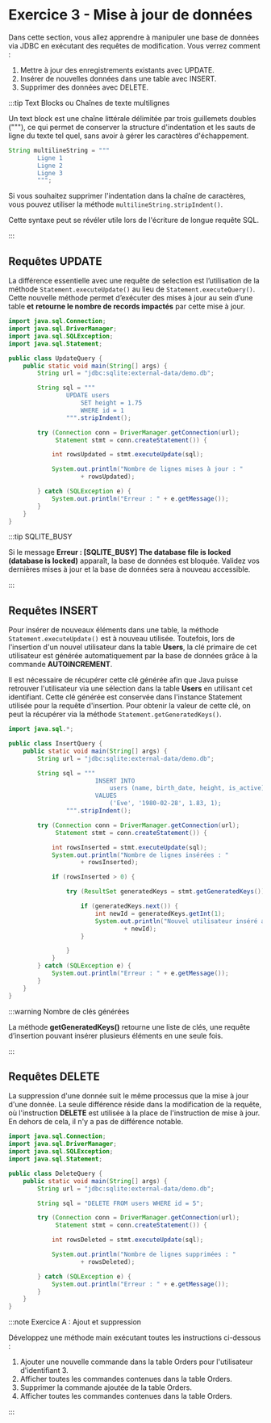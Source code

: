 # Exercice 3 -  Mise à jour de données

Dans cette section, vous allez apprendre à manipuler une base de 
données via JDBC en exécutant des requêtes de modification. 
Vous verrez comment :

1. Mettre à jour des enregistrements existants avec UPDATE.
1. Insérer de nouvelles données dans une table avec INSERT.
1. Supprimer des données avec DELETE.

:::tip Text Blocks ou Chaînes de texte multilignes

Un text block est une chaîne littérale délimitée par trois 
guillemets doubles ("""), ce qui permet de conserver la 
structure d'indentation et les sauts de ligne du texte tel quel,
sans avoir à gérer les caractères d'échappement.

```java
String multilineString = """
        Ligne 1
        Ligne 2
        Ligne 3
        """;
```

Si vous souhaitez supprimer l'indentation dans la chaîne de 
caractères, vous pouvez utiliser la méthode 
`multilineString.stripIndent()`.

Cette syntaxe peut se révéler utile lors de l'écriture de longue
requête SQL.

:::


## Requêtes UPDATE

La différence essentielle avec une requête de selection est 
l’utilisation de la méthode
`Statement.executeUpdate()` au lieu de 
`Statement.executeQuery()`. 
Cette nouvelle méthode permet d’exécuter
des mises à jour au sein d’une table **et** 
**retourne le nombre de records impactés** par cette mise à jour.

```java showLineNumbers title="UpdateQuery.java"
import java.sql.Connection;
import java.sql.DriverManager;
import java.sql.SQLException;
import java.sql.Statement;

public class UpdateQuery {
    public static void main(String[] args) {
        String url = "jdbc:sqlite:external-data/demo.db";

        String sql = """
                UPDATE users
                    SET height = 1.75
                    WHERE id = 1
                """.stripIndent();

        try (Connection conn = DriverManager.getConnection(url);
             Statement stmt = conn.createStatement()) {

            int rowsUpdated = stmt.executeUpdate(sql);

            System.out.println("Nombre de lignes mises à jour : "
                    + rowsUpdated);

        } catch (SQLException e) {
            System.out.println("Erreur : " + e.getMessage());
        }
    }
}
```

:::tip SQLITE_BUSY

Si le message 
**Erreur : [SQLITE_BUSY] The database file is locked (database is locked)**
apparaît, la base de données est bloquée.
Validez vos dernières mises à jour et la base de données sera
à nouveau accessible.

:::

## Requêtes INSERT

Pour insérer de nouveaux éléments dans une table, la méthode 
`Statement.executeUpdate()` est à nouveau utilisée. Toutefois, 
lors de l'insertion d'un nouvel utilisateur dans la table **Users**,
la clé primaire de cet utilisateur est générée automatiquement 
par la base de données grâce à la commande **AUTOINCREMENT**.

Il est nécessaire de récupérer cette clé générée afin que Java 
puisse retrouver l'utilisateur via une sélection dans la table 
**Users** en utilisant cet identifiant. Cette clé générée est 
conservée dans l'instance Statement utilisée pour la requête 
d'insertion. Pour obtenir la valeur de cette clé, on peut la 
récupérer via la méthode `Statement.getGeneratedKeys()`.

```java showLineNumbers title="InsertQuery.java"
import java.sql.*;

public class InsertQuery {
    public static void main(String[] args) {
        String url = "jdbc:sqlite:external-data/demo.db";

        String sql = """
                        INSERT INTO
                            users (name, birth_date, height, is_active)
                        VALUES
                            ('Eve', '1980-02-28', 1.83, 1);
                """.stripIndent();

        try (Connection conn = DriverManager.getConnection(url);
             Statement stmt = conn.createStatement()) {

            int rowsInserted = stmt.executeUpdate(sql);
            System.out.println("Nombre de lignes insérées : "
                    + rowsInserted);

            if (rowsInserted > 0) {

                try (ResultSet generatedKeys = stmt.getGeneratedKeys()) {

                    if (generatedKeys.next()) {
                        int newId = generatedKeys.getInt(1);
                        System.out.println("Nouvel utilisateur inséré avec l'ID : "
                                + newId);
                    }

                }
            }
        } catch (SQLException e) {
            System.out.println("Erreur : " + e.getMessage());
        }
    }
}
```

:::warning Nombre de clés générées

La méthode **getGeneratedKeys()** retourne une liste de clés, 
une requête d’insertion pouvant insérer plusieurs éléments en 
une seule fois.

:::

## Requêtes DELETE

La suppression d'une donnée suit le même processus que la mise à
jour d'une donnée. La seule différence réside dans la 
modification de la requête, où l'instruction **DELETE** est 
utilisée à la place de l'instruction de mise à jour. 
En dehors de cela, il n'y a pas de différence notable.

```java showLineNumbers
import java.sql.Connection;
import java.sql.DriverManager;
import java.sql.SQLException;
import java.sql.Statement;

public class DeleteQuery {
    public static void main(String[] args) {
        String url = "jdbc:sqlite:external-data/demo.db";

        String sql = "DELETE FROM users WHERE id = 5";

        try (Connection conn = DriverManager.getConnection(url);
             Statement stmt = conn.createStatement()) {

            int rowsDeleted = stmt.executeUpdate(sql);

            System.out.println("Nombre de lignes supprimées : "
                    + rowsDeleted);

        } catch (SQLException e) {
            System.out.println("Erreur : " + e.getMessage());
        }
    }
}
```

:::note Exercice A : Ajout et suppression

Développez une méthode main exécutant toutes les instructions
ci-dessous :
1. Ajouter une nouvelle commande dans la table Orders pour l'utilisateur d'identifiant 3.
1. Afficher toutes les commandes contenues dans la table Orders.
1. Supprimer la commande ajoutée de la table Orders.
1. Afficher toutes les commandes contenues dans la table Orders.

:::